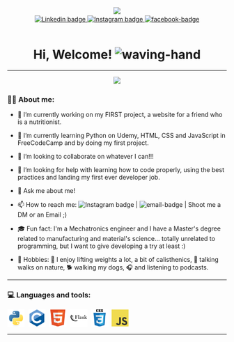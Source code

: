 <div id="header" align="center" width="50">
  <img src="https://media.giphy.com/media/Dh5q0sShxgp13DwrvG/giphy.gif" width='250'/>
  <div id="badges" align="center">
    <a href="https://www.linkedin.com/in/alexistraperom/">
      <img src="https://img.shields.io/badge/LinkedIn-blue?logo=linkedin&logoColor=white&style=for-the-badge" alt="Linkedin badge"/>
    </a>
    <a href="https://www.instagram.com/alexistm96/">
      <img src="https://img.shields.io/badge/Instagram-red?logo=Instagram&logoColor=white&style=for-the-badge" alt="Instagram badge"/>
    </a>
    <a href="https://www.facebook.com/alexistm1234/">
      <img src="https://img.shields.io/badge/Facebook-blue?logo=Facebook&logoColor=white&style=for-the-badge"/ alt="facebook-badge">
    </a>
  </div>
   <img src="https://komarev.com/ghpvc/?username=alexistm96&style=flat-square&color=blue" alt=""/ align="center">
  <h1>
    Hi, Welcome!
    <img src="https://media.giphy.com/media/hvRJCLFzcasrR4ia7z/giphy.gif" alt='waving-hand' width="50"/>
  </h1>
</div>

---

<div align="center">
  <img src="https://media.giphy.com/media/L3bj6t3opdeNddYCyl/giphy.gif" width="400"/>
</div>

### :man_technologist: About me:

- 🔭 I’m currently working on my FIRST project, a website for a friend who is a nutritionist.

- 🌱 I’m currently learning Python on Udemy, HTML, CSS and JavaScript in FreeCodeCamp and by doing my first project.

- 👯 I’m looking to collaborate on whatever I can!!!

- 🤔 I’m looking for help with learning how to code properly, using the best practices and landing my first ever developer job.

- 💬 Ask me about me! 

- 📫 How to reach me: <a><img src="https://img.shields.io/badge/Instagram-red?logo=Instagram&logoColor=white&style=for-the-badge" width="85" alt="Instagram badge"/> </a> | <img src="https://img.shields.io/badge/E--mail-alexistm96%40gmail.com-red" alt="email-badge" width="170"/> | Shoot me a DM or an Email ;)

- :mortar_board: Fun fact: I'm a Mechatronics engineer and I have a Master's degree related to manufacturing and material's science... totally unrelated to programming, but I want to give developing a try at least :) 

- :runner: Hobbies: :muscle: I enjoy lifting weights a lot, a bit of calisthenics, :evergreen_tree: talking walks on nature, :dog2: walking my dogs, :headphones: and listening to podcasts.

---

### 💻 Languages and tools:

<div id="languages-tools">
  <img src="https://github.com/devicons/devicon/blob/master/icons/python/python-original.svg" alt="Python" width="40">&nbsp
  <img src="https://github.com/devicons/devicon/blob/master/icons/c/c-original.svg" alt="C" width="40">&nbsp
  <img src="https://github.com/devicons/devicon/blob/master/icons/html5/html5-original.svg" alt="HTML" width="40">&nbsp
  <img src="https://github.com/devicons/devicon/blob/master/icons/flask/flask-original-wordmark.svg" alt="flask" width="40">&nbsp
  <img src="https://github.com/devicons/devicon/blob/master/icons/css3/css3-original-wordmark.svg" alt="CSS" width="40">&nbsp
  <img src="https://github.com/devicons/devicon/blob/master/icons/javascript/javascript-original.svg" alt="JavaScript" width="40">&nbsp
</div>

---

<!--### 🎩: My Stats :
For a future version -->


